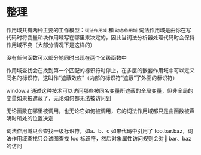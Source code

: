 # 整理
作用域共有两种主要的工作模型：`词法作用域` 和 `动态作用域`
词法作用域是由你在写代码时将变量和块作用域写在哪里来决定的，因此当词法分析器处理代码时会保持作用域不变（大部分情况下是这样的）

没有任何函数可以部分地同时出现在两个父级函数中

作用域查找会在找到第一个匹配的标识符时停止，在多层的嵌套作用域中可以定义同名的标识符，这叫作“遮蔽效应”（内部的标识符“遮蔽”了外面的标识符）

window.a 通过这种技术可以访问那些被同名变量所遮蔽的全局变量，但非全局的变量如果被遮蔽了，无论如何都无法被访问到

无论函数在哪里被调用，也无论它如何被调用，它的词法作用域都只是由函数被声明时所处的位置决定

词法作用域只会查找一级标识符，如a、b、c
如果代码中引用了 foo.bar.baz，词法作用域查找只会试图查找 foo 标识符，然后对象属性访问规则会对 bar、baz 的访问
